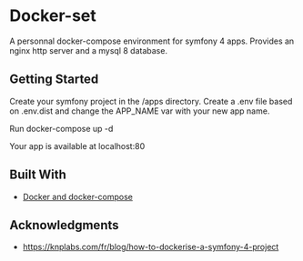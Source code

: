 # Docker-set

A personnal docker-compose environment for symfony 4 apps.
Provides an nginx http server and a mysql 8 database.

## Getting Started

Create your symfony project in the /apps directory.
Create a .env file based on .env.dist and change the APP_NAME var with your new app name.

Run docker-compose up -d

Your app is available at localhost:80

## Built With

* [Docker and docker-compose](https://docs.docker.com/)

## Acknowledgments

* https://knplabs.com/fr/blog/how-to-dockerise-a-symfony-4-project
